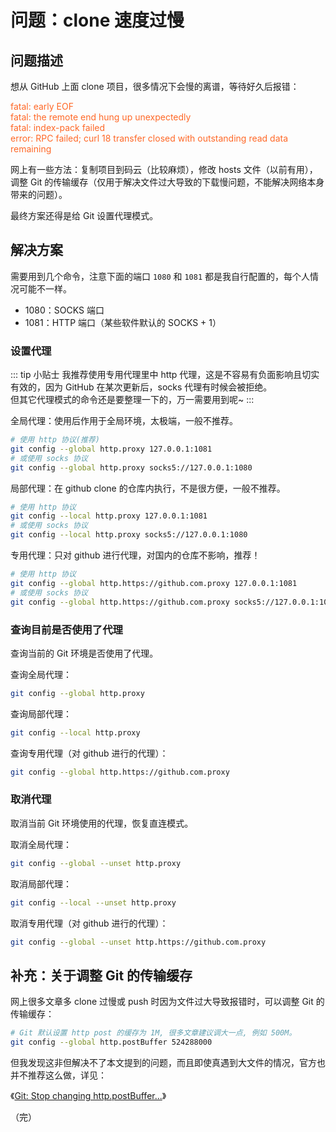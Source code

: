 # 问题：clone 速度过慢

## 问题描述

想从 GitHub 上面 clone 项目，很多情况下会慢的离谱，等待好久后报错：

<div style="color: #FF6827;">
fatal: early EOF  <br>
fatal: the remote end hung up unexpectedly  <br>
fatal: index-pack failed  <br>
error: RPC failed; curl 18 transfer closed with outstanding read data remaining
</div>

网上有一些方法：复制项目到码云（比较麻烦），修改 hosts 文件（以前有用），调整 Git 的传输缓存（仅用于解决文件过大导致的下载慢问题，不能解决网络本身带来的问题）。

最终方案还得是给 Git 设置代理模式。

## 解决方案

需要用到几个命令，注意下面的端口 `1080` 和 `1081` 都是我自行配置的，每个人情况可能不一样。

* 1080：SOCKS 端口
* 1081：HTTP 端口（某些软件默认的 SOCKS + 1）

### 设置代理

::: tip 小贴士
我推荐使用专用代理里中 http 代理，这是不容易有负面影响且切实有效的，因为 GitHub 在某次更新后，socks 代理有时候会被拒绝。  
但其它代理模式的命令还是要整理一下的，万一需要用到呢~
:::

全局代理：使用后作用于全局环境，太极端，一般不推荐。

```bash
# 使用 http 协议(推荐)
git config --global http.proxy 127.0.0.1:1081
# 或使用 socks 协议
git config --global http.proxy socks5://127.0.0.1:1080
```

局部代理：在 github clone 的仓库内执行，不是很方便，一般不推荐。

```bash
# 使用 http 协议
git config --local http.proxy 127.0.0.1:1081
# 或使用 socks 协议
git config --local http.proxy socks5://127.0.0.1:1080
```

专用代理：只对 github 进行代理，对国内的仓库不影响，推荐！

```bash
# 使用 http 协议
git config --global http.https://github.com.proxy 127.0.0.1:1081
# 或使用 socks 协议
git config --global http.https://github.com.proxy socks5://127.0.0.1:1080
```

### 查询目前是否使用了代理

查询当前的 Git 环境是否使用了代理。

查询全局代理：

```bash
git config --global http.proxy
```

查询局部代理：

```bash
git config --local http.proxy
```

查询专用代理（对 github 进行的代理）：

```bash
git config --global http.https://github.com.proxy
```

### 取消代理

取消当前 Git 环境使用的代理，恢复直连模式。

取消全局代理：

```bash
git config --global --unset http.proxy
```

取消局部代理：

```bash
git config --local --unset http.proxy
```

取消专用代理（对 github 进行的代理）：

```bash
git config --global --unset http.https://github.com.proxy
```

## 补充：关于调整 Git 的传输缓存

网上很多文章多 clone 过慢或 push 时因为文件过大导致报错时，可以调整 Git 的传输缓存：

```bash
# Git 默认设置 http post 的缓存为 1M, 很多文章建议调大一点, 例如 500M。
git config --global http.postBuffer 524288000
```

但我发现这非但解决不了本文提到的问题，而且即使真遇到大文件的情况，官方也并不推荐这么做，详见：

《[Git: Stop changing http.postBuffer...](https://docs.microsoft.com/en-us/azure/devops/repos/git/rpc-failures-http-postbuffer?view=azure-devops)》

（完）
